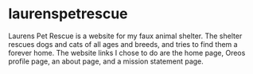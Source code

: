 # laurenspetrescue
Laurens Pet Rescue is a website for my faux animal shelter. The shelter rescues dogs and cats of all ages and breeds, and tries to find them a forever home. The website links I chose to do are the home page, Oreos profile page, an about page, and a mission statement page. 
